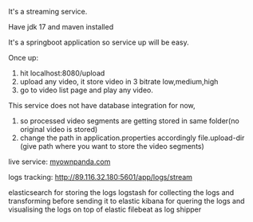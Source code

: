 It's a streaming service.

Have jdk 17 and maven installed

It's a springboot application so service up will be easy.

Once up:
1. hit localhost:8080/upload
2. upload any video, it store video in 3 bitrate low,medium,high
3. go to video list page and play any video.


This service does not have database integration for now,
1. so processed video segments are getting stored in same folder(no original video is stored)
2. change the path in application.properties accordingly file.upload-dir (give path where you want to store the video segments)


live service:
[myownpanda.com](https://myownpanda.com/)

logs tracking: http://89.116.32.180:5601/app/logs/stream

elasticsearch for storing the logs
logstash for collecting the logs and transforming before sending it to elastic
kibana for quering the logs and visualising the logs on top of elastic
filebeat as log shipper
